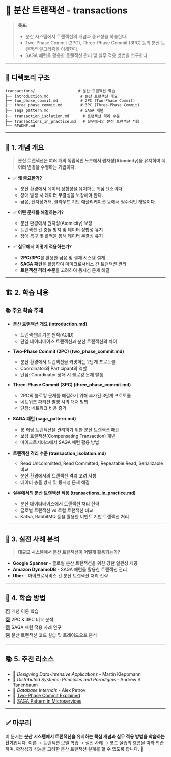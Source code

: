 # 📂 분산 트랜잭션 - transactions

> **목표:**  
> - 분산 시스템에서 트랜잭션의 개념과 중요성을 학습한다.  
> - Two-Phase Commit (2PC), Three-Phase Commit (3PC) 등의 분산 트랜잭션 알고리즘을 이해한다.  
> - SAGA 패턴을 활용한 트랜잭션 관리 및 실무 적용 방법을 연구한다.

---

## 📌 **디렉토리 구조**
```
transactions/                   # 분산 트랜잭션 학습
├── introduction.md              # 분산 트랜잭션 개요
├── two_phase_commit.md          # 2PC (Two-Phase Commit)
├── three_phase_commit.md        # 3PC (Three-Phase Commit)
├── saga_pattern.md              # SAGA 패턴
├── transaction_isolation.md      # 트랜잭션 격리 수준
├── transactions_in_practice.md   # 실무에서의 분산 트랜잭션 적용
└── README.md
```

---

## 📖 **1. 개념 개요**
> **분산 트랜잭션은 여러 개의 독립적인 노드에서 원자성(Atomicity)을 유지하며 데이터 변경을 수행하는 기법이다.**

- ✅ **왜 중요한가?**  
  - 분산 환경에서 데이터 정합성을 유지하는 핵심 요소이다.
  - 장애 발생 시 데이터 무결성을 보장해야 한다.
  - 금융, 전자상거래, 클라우드 기반 애플리케이션 등에서 필수적인 개념이다.

- ✅ **어떤 문제를 해결하는가?**  
  - 분산 환경에서 원자성(Atomicity) 보장
  - 트랜잭션 간 충돌 방지 및 데이터 정합성 유지
  - 장애 복구 및 롤백을 통해 데이터 무결성 유지

- ✅ **실무에서 어떻게 적용하는가?**  
  - **2PC/3PC**를 활용한 금융 및 결제 시스템 설계
  - **SAGA 패턴**을 활용하여 마이크로서비스 간 트랜잭션 관리
  - **트랜잭션 격리 수준**을 고려하여 동시성 문제 해결

---

## 🏗 **2. 학습 내용**
### 📚 주요 학습 주제
- **분산 트랜잭션 개요 (introduction.md)**
  - 트랜잭션의 기본 원칙(ACID)
  - 단일 데이터베이스 트랜잭션과 분산 트랜잭션의 차이

- **Two-Phase Commit (2PC) (two_phase_commit.md)**
  - 분산 환경에서 트랜잭션을 커밋하는 2단계 프로토콜
  - Coordinator와 Participant의 역할
  - 단점: Coordinator 장애 시 블로킹 문제 발생

- **Three-Phase Commit (3PC) (three_phase_commit.md)**
  - 2PC의 블로킹 문제를 해결하기 위해 추가된 3단계 프로토콜
  - 네트워크 파티션 발생 시의 대처 방법
  - 단점: 네트워크 비용 증가

- **SAGA 패턴 (saga_pattern.md)**
  - 롱 러닝 트랜잭션을 관리하기 위한 분산 트랜잭션 패턴
  - 보상 트랜잭션(Compensating Transaction) 개념
  - 마이크로서비스에서 SAGA 패턴 활용 방법

- **트랜잭션 격리 수준 (transaction_isolation.md)**
  - Read Uncommitted, Read Committed, Repeatable Read, Serializable 비교
  - 분산 환경에서의 트랜잭션 격리 고려 사항
  - 데이터 충돌 방지 및 동시성 문제 해결

- **실무에서의 분산 트랜잭션 적용 (transactions_in_practice.md)**
  - 분산 데이터베이스에서 트랜잭션 처리 전략
  - 글로벌 트랜잭션 vs 로컬 트랜잭션 비교
  - Kafka, RabbitMQ 등을 활용한 이벤트 기반 트랜잭션 처리

---

## 🚀 **3. 실전 사례 분석**
> **대규모 시스템에서 분산 트랜잭션이 어떻게 활용되는가?**

- **Google Spanner** - 글로벌 분산 트랜잭션을 위한 강한 일관성 제공
- **Amazon DynamoDB** - SAGA 패턴을 활용한 트랜잭션 관리
- **Uber** - 마이크로서비스 간 분산 트랜잭션 처리 전략

---

## 🎯 **4. 학습 방법**
1️⃣ 개념 이론 학습  
2️⃣ 2PC & 3PC 비교 분석  
3️⃣ SAGA 패턴 적용 사례 연구  
4️⃣ 분산 트랜잭션 코드 실습 및 트레이드오프 분석  

---

## 📚 **5. 추천 리소스**
- 📖 _Designing Data-Intensive Applications_ - Martin Kleppmann  
- 📖 _Distributed Systems: Principles and Paradigms_ - Andrew S. Tanenbaum  
- 📖 _Database Internals_ - Alex Petrov  
- 📌 [Two-Phase Commit Explained](https://www.ibm.com/docs/en/cics-ts/5.3?topic=processing-two-phase-commit)
- 📌 [SAGA Pattern in Microservices](https://microservices.io/patterns/data/saga.html)  

---

## ✅ **마무리**
이 문서는 **분산 시스템에서 트랜잭션을 유지하는 핵심 개념과 실무 적용 방법을 학습하는 단계**입니다.
이론 → 트랜잭션 모델 학습 → 실전 사례 → 코드 실습의 흐름을 따라 학습하며,
확장성과 성능을 고려한 분산 트랜잭션 설계를 할 수 있도록 합니다. 🚀

